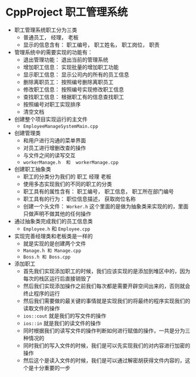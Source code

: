 # CppProject 职工管理系统

* 职工管理系统职工分为三类
  * 普通员工， 经理， 老板
  * 显示的信息含有： 职工编号， 职工姓名， 职工岗位， 职责
* 管理系统中的需要实现的功能有：
  * 退出管理功能： 退出当前的管理系统
  * 增加职工信息： 实现批量的增加职工功能
  * 显示职工信息： 显示公司内的所有的员工信息
  * 删除离职员工： 按照编号删除离职员工
  * 修改职工信息： 按照编号实现修改职工信息
  * 查找职工信息： 根据职工有的信息查找职工
  * 按照编号对职工实现排序
  * 清空文档
* 创建整个项目实现运行的主文件
  * `EmployeeManageSystemMain.cpp`
* 创建管理类
  * 和用户进行沟通的菜单界面
  * 对员工进行增删改查的操作
  * 与文件之间的读写交互
  * `workerManage.h  和  workerManage.cpp`
* 创建职工抽象类
  * 职工的分类分为我们的 职工 经理 老板
  * 使用多态实现我们的不同的职工的分类
  * 职工具有的属性含有： 职工编号， 职工信息， 职工所在部门编号
  * 职工具有的行为： 职位信息描述， 获取岗位名称
  * 创建一个头文件： `Worker.h`  这个里面的是做为抽象类来实现的的，里面只做声明不做其他的任何操作
* 通过抽象类完成我们的员工信息类
  * `Employee.h` 和 `Employee.cpp`
* 实现完善经理类和老板类是一样的
  * 就是实现的是创建两个文件
  * `Manage.h 和 Manage.cpp`
  * `Boss.h 和 Boss.cpp`
* 添加职工
  * 首先我们实现添加职工的时候，我们应该实现的是添加到堆区中的，因为每次的栈区运行后直接销毁了
  * 然后我们实现添加操作之前我们每次都是需要开辟空间出来的，否则就会终止程序的运行
  * 然后我们需要做的最关键的事情就是实现我们的将最终的程序实现我们的读取文件的操作
  * `ios::cout` 就是我们的写文件的操作
  * `ios::in` 就是我们的读文件的操作
  * 同时根据我们的读写文件的操作判断如何进行赋值的操作，一共是分为三种情况的
  * 同时我们的写入文件的时候，我们是可以先实现我们的对内容进行加密的操作
  * 然后这个是读入文件的时候，我们是可以通过解密胡获得文件内容的，这个是十分重要的一步

